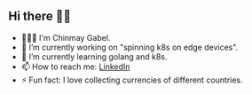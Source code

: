 ## Hi there 👋🏽

- 🙋🏽‍♂️ I'm Chinmay Gabel.
- 🔭 I’m currently working on "spinning k8s on edge devices".
- 🌱 I’m currently learning golang and k8s.
- 📫 How to reach me: [LinkedIn](https://linkedin.com/in/chinmaygabel)
- ⚡ Fun fact: I love collecting currencies of different countries.